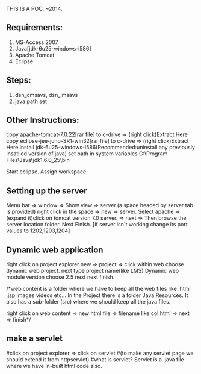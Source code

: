 THIS IS A POC. ~2014. 


Requirements:
-------------
1. MS-Access 2007
2. Java[jdk-6u25-windows-i586]
3. Apache Tomcat
4. Eclipse
 
Steps:
------
1. dsn_cmsavs, dsn_lmsavs
2. java path set


Other Instructions:
------------------
copy apache-tomcat-7.0.22[rar file] to c-drive => (right click)Extract Here
copy eclipse-jee-juno-SR1-win32[rar file] to c-drive => (right click)Extract Here
install jdk-6u25-windows-i586(Recommended:uninstall any previously insatlled version of java)
set path in system variables C:\Program Files\Java\jdk1.6.0_25\bin


Start eclipse.
Assign workspace


Setting up the server
---------------------
Menu bar => window => Show view => server.(a space headed by server tab is provided)
right click in the space => new => server.
Select apache => (expand it)click on tomcat version  7.0 server. => next => Then browse the server location folder.
Next
Finish.
[if server isn`t working change its port values to 1202,1203,1204]

Dynamic web application
------------------------
right click on project explorer
new => project => click
within web choose dynamic web project.
next
type project name(like LMS)
Dynamic web module version choose 2.5
next
next
finish.

/*web content is a folder where we have to keep all the web files like
	.html
	.jsp
	images
	videos etc...
In the Project there is a folder Java Resources. It also has a sub-folder (src) where we should keep all the java files.

right click on web content => new html file => filename like col.html => next => finish*/


make a servlet
--------------
#click on project explorer => click on servlet
#(to make any servlet page we should extend it from httpservlet)
#what is servlet? Servlet is a .java file where we have in-built html code also.


